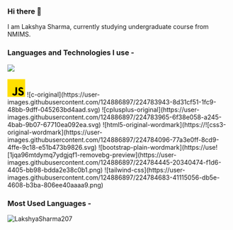 ### Hi there 👋

<!--
**LakshyaSharma207/LakshyaSharma207** is a ✨ _special_ ✨ repository because its `README.md` (this file) appears on your GitHub profile.

Here are some ideas to get you started:

- 🔭 I’m currently working on ...
- 🌱 I’m currently learning ...
- 👯 I’m looking to collaborate on ...
- 🤔 I’m looking for help with ...
- 💬 Ask me about ...
- 📫 How to reach me: ...
- 😄 Pronouns: ...
- ⚡ Fun fact: ...
-->
I am Lakshya Sharma, currently studying undergraduate course from NMIMS.

<h3 align="left">Languages and Technologies I use - </h3>
<img src=“https://user-images.githubusercontent.com/124886897/224782373-6edd3a6e-f71a-48e9-ad72-6c30308f9263.png”>
<p align="left"><img src="https://github.com/LakshyaSharma207/LakshyaSharma207/blob/main/images/js.png?raw=true" alt="javascript" width="40" height="40"/><img>
![c-original](https://user-images.githubusercontent.com/124886897/224783943-8d31cf51-1fc9-48bb-9dff-045263bd4aad.svg)
![cplusplus-original](https://user-images.githubusercontent.com/124886897/224783965-6f38e058-a245-4bab-9b07-67710ea092ea.svg)
![html5-original-wordmark](https://![css3-original-wordmark](https://user-images.githubusercontent.com/124886897/224784096-77a3e0ff-8cd9-4ffe-9c18-e51b473b9826.svg)
![bootstrap-plain-wordmark](https://use![1jqa96mtdymq7ydgjqf1-removebg-preview](https://user-images.githubusercontent.com/124886897/224784445-20340474-f1d6-4405-bb98-bdda2e38c0b1.png)
![tailwind-css](https://user-images.githubusercontent.com/124886897/224784683-41115056-db5e-4608-b3ba-806ee40aaaa9.png)


<h3 align="left">Most Used Languages - </h3> 
<p><img align="left" src="https://github-readme-stats.vercel.app/api/top-langs?username=LakshyaSharma207&show_icons=true&locale=en&layout=compact" alt="LakshyaSharma207" /></p>

